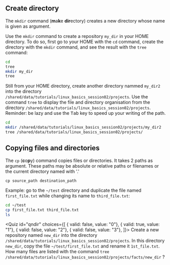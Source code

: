 <script>
import Quiz from "components/Quiz.svelte";
</script>

## Create directory

The `mkdir` command (**m**a**k**e **dir**ectory) creates a new directory whose name is given as argument.

Use the `mkdir` command to create a repository `my_dir` in your HOME directory. To do so, first go to your HOME with the `cd` command, create the directory with the `mkdir` command, and see the result with the `tree` command:

```bash
cd
tree
mkdir my_dir
tree
```

Still from your HOME directory, create another directory nammed `my_dir2` into the directory `/shared/data/tutorials/linux_basics_session02/projects`. 
Use the command `tree` to display the file and directory organisation from the directory `/shared/data/tutorials/linux_basics_session02/projects`. Reminder: be lazy and use the <kbd>Tab</kbd> key to speed up your writing of the path.

```bash
cd
mkdir /shared/data/tutorials/linux_basics_session02/projects/my_dir2
tree /shared/data/tutorials/linux_basics_session02/projects/
```

## Copying files and directories

The `cp` (**c**o**p**y) command copies files or directories. It takes 2 paths as argument. These paths may be absolute or relative paths or filenames or the current directory named with '.'


`cp source_path destination_path`


Example: go to the `~/test` directory and duplicate the file named `first_file.txt` while changing its name to `third_file.txt`:

```bash
cd ~/test
cp first_file.txt third_file.txt
ls 
```
<!---
With the option `-r` (**r**ecursive), the `cp` command copies all files of the source directory to the destination directory.

⚠️ Currently, the `-r` option is not supported in this course. We will change this as soon as possible but in the meantime the following commands do not work.

Try to copy the `~/test` repository and its content to a new directory named `my_test` in the directory `/shared/data/tutorials/linux_basics_session02/projects`:

```bash
tree /shared/data/tutorials/linux_basics_session02/projects
cp -r ~/test /shared/data/tutorials/linux_basics_session02/projects/my_test
tree /shared/data/tutorials/linux_basics_session02/projects
```
--->

<Quiz id="qndir" choices={[
	{ valid: false, value: "0"},
	{ valid: true, value: "1"},
	{ valid: false, value: "2"},
	{ valid: false, value: "3"},
]}>
	<span slot="prompt">
		Create a new repository named `new_dir` into the directory `/shared/data/tutorials/linux_basics_session02/projects`. In this directory `new_dir`, copy the file `~/test/first_file.txt` and rename it `1st_file.txt`. How many files are listed with the command `tree /shared/data/tutorials/linux_basics_session02/projects/facts/new_dir` ?
	</span>
</Quiz>

